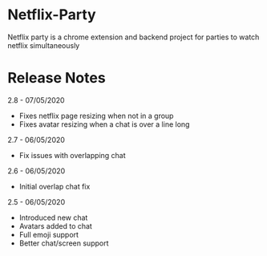 # Netflix-Party

Netflix party is a chrome extension and backend project for parties to watch netflix simultaneously

# Release Notes
2.8 - 07/05/2020
- Fixes netflix page resizing when not in a group
- Fixes avatar resizing when a chat is over a line long

2.7 - 06/05/2020
- Fix issues with overlapping chat

2.6 - 06/05/2020
- Initial overlap chat fix

2.5 - 06/05/2020
- Introduced new chat
- Avatars added to chat
- Full emoji support
- Better chat/screen support